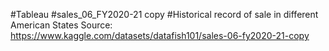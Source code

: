 #Tableau
#sales_06_FY2020-21 copy
#Historical record of sale in different American States
Source: https://www.kaggle.com/datasets/datafish101/sales-06-fy2020-21-copy
